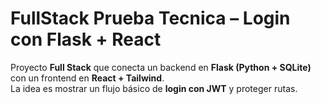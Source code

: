 # FullStack Prueba Tecnica – Login con Flask + React

Proyecto **Full Stack** que conecta un backend en **Flask (Python + SQLite)** con un frontend en **React + Tailwind**.  
La idea es mostrar un flujo básico de **login con JWT** y proteger rutas.